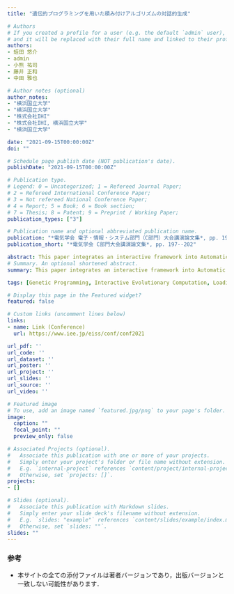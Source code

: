 ```yaml
---
title: "遺伝的プログラミングを用いた積み付けアルゴリズムの対話的生成"

# Authors
# If you created a profile for a user (e.g. the default `admin` user), write the username (folder name) here 
# and it will be replaced with their full name and linked to their profile.
authors:
- 蛭田 悠介
- admin
- 小熊 祐司
- 藤井 正和
- 中田 雅也

# Author notes (optional)
author_notes:
- "横浜国立大学"
- "横浜国立大学"
- "株式会社IHI"
- "株式会社IHI, 横浜国立大学"
- "横浜国立大学"

date: "2021-09-15T00:00:00Z"
doi: ""

# Schedule page publish date (NOT publication's date).
publishDate: "2021-09-15T00:00:00Z"

# Publication type.
# Legend: 0 = Uncategorized; 1 = Refereed Journal Paper;
# 2 = Refereed International Conference Paper;
# 3 = Not refereed National Conference Paper;
# 4 = Report; 5 = Book; 6 = Book section;
# 7 = Thesis; 8 = Patent; 9 = Preprint / Working Paper; 
publication_types: ["3"]

# Publication name and optional abbreviated publication name.
publication: "*電気学会 電子・情報・システム部門（C部門）大会講演論文集*, pp. 197--202"
publication_short: "*電気学会 C部門大会講演論文集*, pp. 197--202"

abstract: This paper integrates an interactive framework into Automatic Construction technique of Loading Algorithms based on Cartesian Genetic Programing (ACLA-CGP). While ACLA-CGP has a capacity to derive a loading algorithm optimizing a given objective function, its validity still remains unclear under human evaluations. Our interactive ACLA-CGP, i.e., i-ACLA-CGP, is designed to reduce human evaluations as possible and thus evaluates’ burdens. Experimental results show that i-ACLA-CGP successfully derives loading algorithms with 50 human evaluations while satisfying their preferences.
# Summary. An optional shortened abstract.
summary: This paper integrates an interactive framework into Automatic Construction technique of Loading Algorithms based on Cartesian Genetic Programing (ACLA-CGP).

tags: [Genetic Programming, Interactive Evolutionary Computation, Loading Optimization Problem]

# Display this page in the Featured widget?
featured: false

# Custom links (uncomment lines below)
links:
- name: Link (Conference)
  url: https://www.iee.jp/eiss/conf/conf2021

url_pdf: ''
url_code: ''
url_dataset: ''
url_poster: ''
url_project: ''
url_slides: ''
url_source: ''
url_video: ''

# Featured image
# To use, add an image named `featured.jpg/png` to your page's folder. 
image:
  caption: ""
  focal_point: ""
  preview_only: false

# Associated Projects (optional).
#   Associate this publication with one or more of your projects.
#   Simply enter your project's folder or file name without extension.
#   E.g. `internal-project` references `content/project/internal-project/index.md`.
#   Otherwise, set `projects: []`.
projects:
- []

# Slides (optional).
#   Associate this publication with Markdown slides.
#   Simply enter your slide deck's filename without extension.
#   E.g. `slides: "example"` references `content/slides/example/index.md`.
#   Otherwise, set `slides: ""`.
slides: ""
---
```


### 参考

- 本サイトの全ての添付ファイルは著者バージョンであり，出版バージョンと一致しない可能性があります．
